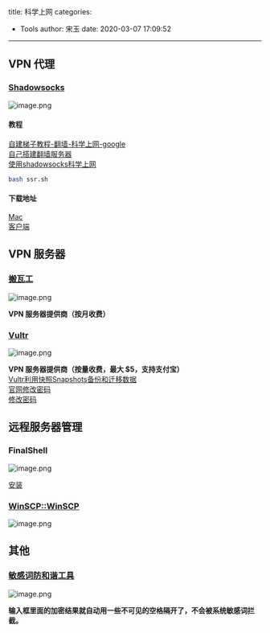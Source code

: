 title: 科学上网
categories:
 - Tools
author: 宋玉
date: 2020-03-07 17:09:52
---

## VPN 代理

### [Shadowsocks](https://github.com/shadowsocks)
![image.png](https://cdn.nlark.com/yuque/0/2020/png/394169/1582606753454-a712673f-4328-4d21-a1ac-cf3fe89b0403.png#align=left&display=inline&height=763&name=image.png&originHeight=1526&originWidth=2874&size=296751&status=done&style=none&width=1437)


#### 教程
[自建梯子教程-翻墙-科学上网-google](https://github.com/dudefu/btgfw)<br />[自己搭建翻墙服务器](https://jiyiren.github.io/2016/10/06/fanqiang/)<br />[使用shadowsocks科学上网](https://www.textarea.com/ExpectoPatronum/shiyong-shadowsocks-kexue-shangwang-265/)
```bash
bash ssr.sh
```


#### 下载地址
[Mac](https://github.com/shadowsocks/ShadowsocksX-NG)<br />[客户端](https://shadowsocks.org/en/download/clients.html)

## VPN 服务器

### [搬瓦工](https://bwh88.net/)
![image.png](https://cdn.nlark.com/yuque/0/2020/png/394169/1582606995538-33fbc0bd-e51f-40ba-809c-6e212d86a966.png#align=left&display=inline&height=763&name=image.png&originHeight=1526&originWidth=2880&size=1837449&status=done&style=none&width=1440)

**VPN 服务器提供商（按月收费）**

### [Vultr](https://www.vultr.com/?ref=8478504-6G)
![image.png](https://cdn.nlark.com/yuque/0/2020/png/394169/1582607151208-a60bf1f9-33d3-4624-9e7e-c371f0920466.png#align=left&display=inline&height=761&name=image.png&originHeight=1522&originWidth=2874&size=1273879&status=done&style=none&width=1437)

**VPN 服务器提供商（按量收费，最大 $5，支持支付宝）**<br />[Vultr利用快照Snapshots备份和迁移数据](http://www.idcspy.com/vultr-snapshots-backup.html)<br />[官网修改密码](https://www.vultr.com/docs/boot-into-single-user-mode-reset-root-password)<br />[修改密码]()

## 远程服务器管理

### FinalShell
![image.png](https://cdn.nlark.com/yuque/0/2020/png/394169/1583381678360-4efdf799-9812-4811-b481-d81f7bb392ec.png#align=left&display=inline&height=877&name=image.png&originHeight=1754&originWidth=2880&size=198537&status=done&style=none&width=1440)


[安装](http://www.hostbuf.com/t/1059.html)

### [WinSCP::WinSCP](https://winscp.net/eng/docs/lang:chs)
![image.png](https://cdn.nlark.com/yuque/0/2020/png/394169/1583071544483-da41fb3f-de75-4562-b6e8-ad0ce419ac30.png#align=left&display=inline&height=764&name=image.png&originHeight=1528&originWidth=2878&size=269513&status=done&style=none&width=1439)

## 其他

### [敏感词防和谐工具](https://we.laogongshuo.com/)
![image.png](https://cdn.nlark.com/yuque/0/2020/png/394169/1582638072895-0f3a852b-5360-4e2f-aeda-2fa9228df95f.png#align=left&display=inline&height=762&name=image.png&originHeight=1524&originWidth=2872&size=145734&status=done&style=none&width=1436)

**输入框里面的加密结果就自动用一些不可见的空格隔开了，不会被系统敏感词拦截。**
